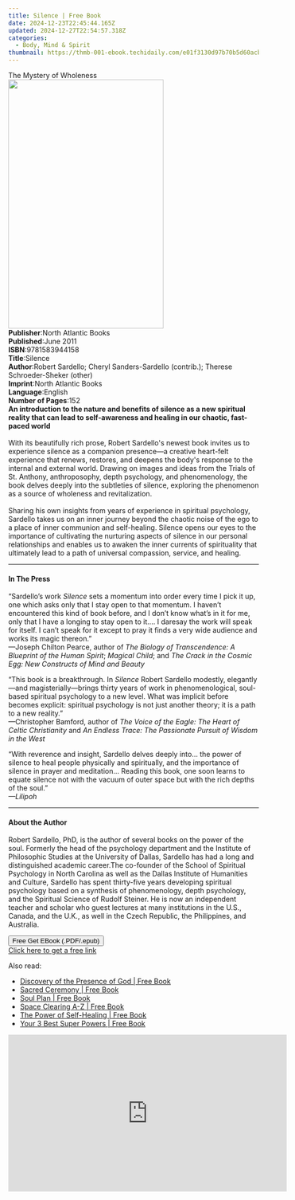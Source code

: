 ```yaml
---
title: Silence | Free Book
date: 2024-12-23T22:45:44.165Z
updated: 2024-12-27T22:54:57.318Z
categories:
  - Body, Mind & Spirit
thumbnail: https://thmb-001-ebook.techidaily.com/e01f3130d97b70b5d60acb6c68a528f4d78eeb5824d26919a539c6cf287c5e06.jpg
---
```

<main id="book-container">
  <div class="flex flex-col">
    <div class="book-brief flex-1 py-6 px-4 sm:p-6 md:py-10 md:px-8">
      <!-- brief-->
      <div class="book-brief-main">The Mystery of Wholeness</div>
    </div>
    <div
      class="book-meta-info flex-1 grid gap-4 col-start-1 col-end-3 row-start-1 sm:mb-6 sm:grid-cols-4 lg:gap-6 lg:col-start-2 lg:row-end-6 lg:row-span-6 lg:mb-0"
    >
      <div
        class="book-meta-info-left place-content-center mt-4 p-4 text-sm leading-6 col-start-2 col-span-2 dark:text-slate-400"
      >
        <img
          class="w-full h-500 object-cover rounded-lg sm:h-255 sm:col-span-2 lg:col-span-full"
          src="https://img-001-ebook.techidaily.com/b65ac0874f92825c24062a71654483fb49cf8b598cfea92dcbbaa7c4104b940e.jpg"
          alt=""
          width="312"
          height="500"
        />
      </div>
      <div
        class="book-meta-info-right mt-2 col-start-1 row-start-2 col-span-3 self-center"
      >
        <!-- meta data  -->
        <div class="flex flex-col px-4 md:px-8">
          <div class="flex-1">
            <strong>Publisher</strong>:<span class="px-2"
              >North Atlantic Books</span
            >
          </div>
          <div class="flex-1">
            <strong>Published</strong>:<span class="px-2">June 2011</span>
          </div>
          <div class="flex-1">
            <strong>ISBN</strong>:<span class="px-2">9781583944158</span>
          </div>
          <div class="flex-1">
            <strong>Title</strong>:<span class="px-2">Silence</span>
          </div>
          <div class="flex-1">
            <strong>Author</strong>:<span class="px-2"
              >Robert Sardello; Cheryl Sanders-Sardello (contrib.); Therese
              Schroeder-Sheker (other)</span
            >
          </div>
          <div class="flex-1">
            <strong>Imprint</strong>:<span class="px-2"
              >North Atlantic Books</span
            >
          </div>
          <div class="flex-1">
            <strong>Language</strong>:<span class="px-2">English</span>
          </div>
          <div class="flex-1">
            <strong>Number of Pages</strong>:<span class="px-2">152</span>
          </div>
        </div>
      </div>
    </div>
    <div class="book-description flex-1 py-6 px-4 sm:p-6 md:py-10 md:px-8">
      <div class="book-description-main">
        <div accordion-content="" id="description">
          <b
            >An introduction to the nature and benefits of silence as a new
            spiritual reality that can lead to self-awareness and healing in our
            chaotic, fast-paced world</b
          ><br /><br />With its beautifully rich prose, Robert Sardello's newest
          book invites us to experience silence as a companion presence—a
          creative heart-felt experience that renews, restores, and deepens the
          body's response to the internal and external world. Drawing on images
          and ideas from the Trials of St. Anthony, anthroposophy, depth
          psychology, and phenomenology, the book delves deeply into the
          subtleties of silence, exploring the phenomenon as a source of
          wholeness and revitalization.<br /><br />Sharing his own insights from
          years of experience in spiritual psychology, Sardello takes us on an
          inner journey beyond the chaotic noise of the ego to a place of inner
          communion and self-healing.&nbsp;Silence opens our eyes to the
          importance of cultivating the nurturing aspects of silence in our
          personal relationships and enables us to awaken the inner currents of
          spirituality that ultimately lead to a path of universal compassion,
          service, and healing.
        </div>
        <div class="accordion-fader"></div>
      </div>
    </div>
    <div class="book-excerpts flex-1 py-6 px-4 sm:p-6 md:py-10 md:px-8">
      <!-- excerpts-->
      <div class="book-excerpts-main">
        <hr />
        <h4 class="placeholder placeholder-heading">
          <span>In The Press</span>
        </h4>
        <p></p>
        <p>
          “Sardello’s work <i>Silence</i> sets a momentum into order every time
          I pick it up, one which asks only that I stay open to that momentum. I
          haven’t encountered this kind of book before, and I don’t know what’s
          in it for me, only that I have a longing to stay open to it.… I
          daresay the work will speak for itself. I can’t speak for it except to
          pray it finds a very wide audience and works its magic thereon.”<br />—Joseph
          Chilton Pearce, author of
          <i>The Biology of Transcendence: A Blueprint of the Human Spirit</i>;
          <i>Magical Child</i>; and
          <i>The Crack in the Cosmic Egg: New Constructs of Mind and Beauty</i>
        </p>
        <p>
          “This book is a breakthrough. In <i>Silence</i> Robert Sardello
          modestly, elegantly—and magisterially—brings thirty years of work in
          phenomenological, soul-based spiritual psychology to a new level. What
          was implicit before becomes explicit: spiritual psychology is not just
          another theory; it is a path to a new reality.”<br />—Christopher
          Bamford, author of
          <i>The Voice of the Eagle: The Heart of Celtic Christianity</i> and
          <i
            >An Endless Trace: The Passionate Pursuit of Wisdom in the West<br
          /></i>
        </p>
        <p>
          “With reverence and insight, Sardello delves deeply into… the power of
          silence to heal people physically and spiritually, and the importance
          of silence in prayer and meditation… Reading this book, one soon
          learns to equate silence not with the vacuum of outer space but with
          the rich depths of the soul.”<i><br />—Lilipoh</i>
        </p>
        <p></p>
      </div>
    </div>
    <div class="book-about-author flex-1 py-6 px-4 sm:p-6 md:py-10 md:px-8">
      <!-- about author-->
      <div class="book-main-author-main">
        <hr />
        <h4 class="placeholder placeholder-heading">
          <span>About the Author</span>
        </h4>
        <p>
          Robert Sardello, PhD, is the author of several books on the power of
          the soul. Formerly the head of the psychology department and the
          Institute of Philosophic Studies at the University of Dallas, Sardello
          has had a long and distinguished academic career.The co-founder of the
          School of Spiritual Psychology in North Carolina as well as the Dallas
          Institute of Humanities and Culture, Sardello has spent thirty-five
          years developing spiritual psychology based on a synthesis of
          phenomenology, depth psychology, and the Spiritual Science of Rudolf
          Steiner. He is now an independent teacher and scholar who guest
          lectures at many institutions in the U.S., Canada, and the U.K., as
          well in the Czech Republic, the Philippines, and Australia.
        </p>
      </div>
    </div>
    <div class="book-free-get flex-1 py-6 px-4 sm:p-6 md:py-10 md:px-8">
      <button
        id="btn-free-get"
        class="bg-blue-500 hover:bg-blue-700 text-white font-bold py-2 px-4 rounded"
      >
        Free Get EBook (.PDF/.epub)
      </button>
      <div id="countdown-display" class="px-2 text-lg mt-2"></div>
      <a
        id="free-link"
        class="hidden bg-blue-500 hover:bg-blue-700 text-white font-bold py-2 px-4 rounded"
        href="https://www.ebooks.com/en-us/book/683780/silence/robert-sardello/"
        target="_blank"
        >Click here to get a free link</a
      >
    </div>
    <script>
      let countdownTime = 0;
      let countdownInterval = null;
      document
        .getElementById('btn-free-get')
        .addEventListener('click', startCountdown);
      function startCountdown() {
        countdownTime = new Date().getTime() + 60000 * 3;
        countdownInterval = setInterval(updateCountdown, 1000);
        document.getElementById('btn-free-get').disabled = true;
        document
          .getElementById('btn-free-get')
          .classList.add('bg-gray-500', 'cursor-not-allowed');
      }
      function updateCountdown() {
        let currentTime = new Date().getTime();
        let timeLeft = countdownTime - currentTime;
        let secondsLeft = Math.floor(timeLeft / 1000);
        document.getElementById('countdown-display').innerHTML =
          `Remaining time: ${secondsLeft} seconds.`;
        if (secondsLeft <= 0) {
          clearInterval(countdownInterval);
          document.getElementById('btn-free-get').classList.add('hidden');
          document.getElementById('free-link').classList.remove('hidden');
          document.getElementById('countdown-display').innerHTML = '';
        }
      }
    </script>
  </div>
</main>

<ins class="adsbygoogle"
      style="display:block"
      data-ad-client="ca-pub-7571918770474297"
      data-ad-slot="8358498916"
      data-ad-format="auto"
      data-full-width-responsive="true"></ins>
    

<span class="atpl-alsoreadstyle">Also read:</span>
<div><ul>
<li><a href="https://novels-ebooks.techidaily.com/96317277-9781401945503-discovery-of-the-presence-of-god/"><u>Discovery of the Presence of God | Free Book</u></a></li>
<li><a href="https://novels-ebooks.techidaily.com/96317250-9781401932749-sacred-ceremony/"><u>Sacred Ceremony | Free Book</u></a></li>
<li><a href="https://novels-ebooks.techidaily.com/96317293-9781781800850-soul-plan/"><u>Soul Plan | Free Book</u></a></li>
<li><a href="https://novels-ebooks.techidaily.com/96317249-9781401933470-space-clearing-a-z/"><u>Space Clearing A-Z | Free Book</u></a></li>
<li><a href="https://novels-ebooks.techidaily.com/96317256-9781401936235-the-power-of-self-healing/"><u>The Power of Self-Healing | Free Book</u></a></li>
<li><a href="https://novels-ebooks.techidaily.com/96317295-9781401951658-your-3-best-super-powers/"><u>Your 3 Best Super Powers | Free Book</u></a></li>
</ul></div>

<!-- affiliate ads begin -->
<iframe width="560" height="315" src="https://www.youtube.com/embed/fJlICvacgJY?si=jNeijBVj7ia4ammA" title="YouTube video player" frameborder="0" allow="accelerometer; autoplay; clipboard-write; encrypted-media; gyroscope; picture-in-picture; web-share" referrerpolicy="strict-origin-when-cross-origin" allowfullscreen></iframe>
<!-- affiliate ads end -->

